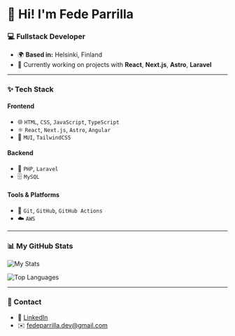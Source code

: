 # 👋 Hi! I'm Fede Parrilla

### 💻 Fullstack Developer
- 🌍 **Based in:** Helsinki, Finland  
- 🔭 Currently working on projects with **React**, **Next.js**, **Astro**, **Laravel**

---

### ✨ Tech Stack

#### **Frontend**  
- 🌐 `HTML`, `CSS`, `JavaScript`, `TypeScript`  
- ⚛️ `React`, `Next.js`, `Astro`, `Angular`  
- 🎨 `MUI`, `TailwindCSS`

#### **Backend**  
- 🐘 `PHP`, `Laravel`  
- 🗄️ `MySQL`

#### **Tools & Platforms**  
- 🧰 `Git`, `GitHub`, `GitHub Actions`  
- ☁️ `AWS`

---

### 📊 My GitHub Stats

![My Stats](https://github-readme-stats.vercel.app/api?username=fedeparrilla10&show_icons=true&theme=radical)

![Top Languages](https://github-readme-stats.vercel.app/api/top-langs/?username=fedeparrilla10&layout=compact&theme=radical)

---

### 🔗 Contact
- 💼 [LinkedIn](https://linkedin.com/in/fedeparrilla)
- ✉️ fedeparrilla.dev@gmail.com
